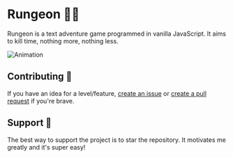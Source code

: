# Rungeon 🏃‍♂️
Rungeon is a text adventure game programmed in vanilla JavaScript. It aims to kill time, nothing more, nothing less.       

![Animation](https://user-images.githubusercontent.com/105208736/177251107-da55dc8f-79cc-4a82-94a0-2608f743ef99.gif)

## Contributing 📙
If you have an idea for a level/feature, [create an issue](https://github.com/devkennyy/rungeon/issues) or [create a pull request](https://github.com/devkennyy/rungeon/pulls) if you're brave.

## Support 💖
The best way to support the project is to star the repository. It motivates me greatly and it's super easy!

